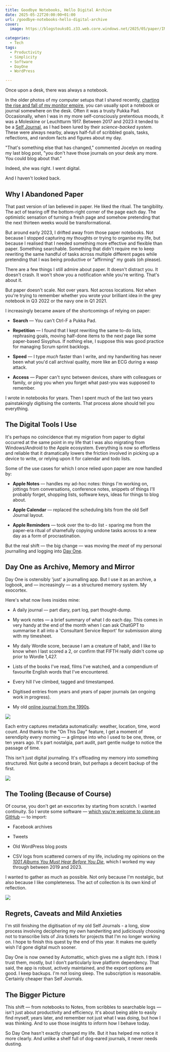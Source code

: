 ```yaml
---
title: Goodbye Notebooks, Hello Digital Archive
date: 2025-05-22T20:00:00+01:00
url: /goodbye-notebooks-hello-digital-archive
cover: 
  image: https://blogstouks01.z33.web.core.windows.net/2025/05/paper/IMG_9702_720.jpeg

categories:
  - Tech
tags:
  - Productivity
  - Simplicity
  - Software
  - DayOne
  - WordPress

---
```


Once upon a desk, there was always a notebook.

In the older photos of my computer setups that I shared recently, [charting the rise and fall of my monitor empire](https://blog.iannelson.uk/from-one-monitor-to-five-and-back-again/), you can usually spot a notebook or journal somewhere on the desk. Often it was a trusty Pukka Pad. Occasionally, when I was in my more self-consciously pretentious moods, it was a Moleskine or Leuchtturm 1917.  Between 2017 and 2023 it tended to be a [Self Journal](https://bestself.co), as I had been lured by their _science-backed system_. These were always nearby, always half-full of scribbled goals, tasks, reflections, and random facts and figures about my day.

"That's something else that has changed," commented Jocelyn on reading my last blog post, "you don't have those journals on your desk any more. You could blog about that."

Indeed, she was right. I went digital.

And I haven't looked back.

## Why I Abandoned Paper

That past version of Ian believed in paper. He liked the ritual. The tangibility. The act of tearing off the bottom-right corner of the page each day. The optimistic sensation of turning a fresh page and somehow pretending that the next thirteen weeks would be transformational.

But around early 2023, I drifted away from those paper notebooks. Not because I stopped capturing my thoughts or trying to organise my life, but because I realised that I needed something more effective and flexible than paper. Something searchable. Something that didn't require me to keep rewriting the same handful of tasks across multiple different pages while pretending that I was being productive or "affirming" my goals (oh please).

There are a few  things I still admire about paper. It doesn't distract you. It doesn't crash. It won't show you a notification while you're writing. That's about it.

But paper doesn't scale. Not over years. Not across locations. Not when you're trying to remember whether you wrote your brilliant idea in the grey notebook in Q3 2022 or the navy one in Q1 2021.

I increasingly became aware of the shortcomings of relying on paper:

- **Search** — You can't Ctrl-F a Pukka Pad.

- **Repetition** — I found that I kept rewriting the same to-do lists, rephrasing goals, moving half-done items to the next page like some paper-based Sisyphus. If nothing else, I suppose this was good practice for managing Scrum sprint backlogs.

- **Speed** — I type _much_ faster than I write, and my handwriting has never been what you'd call archival quality, more like an ECG during a wasp attack.

- **Access** — Paper can't sync between devices, share with colleagues or family, or ping you when you forget what past-you was supposed to remember.

I wrote in notebooks for years. Then I spent much of the last two years painstakingly digitising the contents. That process alone should tell you everything.

## The Digital Tools I Use

It's perhaps no coincidence that my migration from paper to digital occurred at the same point in my life that I was also migrating from Windows/Android to the Apple ecosystem. Everything is now so effortless and reliable that it dramatically lowers the friction involved in picking up a device to write, or relying upon it for calendar and todo lists.

Some of the use cases for which I once relied upon paper are now handled by:

- **Apple Notes** — handles my ad-hoc notes: things I'm working on, jottings from conversations, conference notes, snippets of things I'll probably forget, shopping lists, software keys, ideas for things to blog about.

- **Apple Calendar** — replaced the scheduling bits from the old Self Journal layout.

- **Apple Reminders** — took over the to-do list - sparing me from the paper-era ritual of shamefully copying undone tasks across to a new day as a form of procrastination.

But the real shift — the big change — was moving the _meat_ of my personal journalling and logging into [Day One](https://dayoneapp.com).

## Day One as Archive, Memory and Mirror

Day One is ostensibly 'just' a journalling app. But I use it as an archive, a logbook, and — increasingly — as a structured memory system. My exocortex.

Here's what now lives insides mine:

- A daily journal — part diary, part log, part thought-dump.

- My work notes — a brief summary of what I do each day. This comes in very handy at the end of the month when I can ask ChatGPT to summarise it all into a 'Consultant Service Report' for submission along with my timesheet.

- My daily Wordle score, because I am a creature of habit, and I like to know when I last scored a 2, or confirm that FIFTH really didn't come up prior to Wordle 1,427.

- Lists of the books I've read, films I've watched, and a compendium of favourite English words that I've encountered.

- Every hill I've climbed, tagged and timestamped.

- Digitised entries from years and years of paper journals (an ongoing work in progress).

- My old [online journal from the 1990s](https://falime.iannelson.uk).

[![](https://blogstouks01.z33.web.core.windows.net/2025/05/paper/words_720.png)](https://blogstouks01.z33.web.core.windows.net/2025/05/paper/words.png)

Each entry captures metadata automatically: weather, location, time, word count. And thanks to the "On This Day" feature, I get a moment of serendipity every morning — a glimpse into who I used to be one, three, or ten years ago. It's part nostalgia, part audit, part gentle nudge to notice the passage of time.

This isn't just digital journaling. It's offloading my memory into something structured. Not quite a second brain, but perhaps a decent backup of the first.

[![](https://blogstouks01.z33.web.core.windows.net/2025/05/paper/wordle_720.png)](https://blogstouks01.z33.web.core.windows.net/2025/05/paper/wordle.png)

## The Tooling (Because of Course)

Of course, you don't get an exocortex by starting from scratch. I wanted continuity. So I wrote some software — [which you're welcome to clone on GitHub](https://github.com/ianfnelson/DayOneImporter) — to import:

- Facebook archives

- Tweets

- Old WordPress blog posts

- CSV logs from scattered corners of my life, including my opinions on the [_1001 Albums You Must Hear Before You Die_](https://amzn.to/4j9sH9b), which I worked my way through between 2019 and 2023.

I wanted to gather as much as possible. Not only because I'm nostalgic, but also because I like completeness. The act of collection is its own kind of reflection.

[![](https://blogstouks01.z33.web.core.windows.net/2025/05/paper/twitter_720.png)](https://blogstouks01.z33.web.core.windows.net/2025/05/paper/twitter.png)

## Regrets, Caveats and Mild Anxieties

I'm still finishing the digitisation of my old Self Journals - a long, slow process involving deciphering my own handwriting and judiciously choosing not to transcribe lists of Jira tickets for projects that I'm no longer working on. I hope to finish this quest by the end of this year. It makes me quietly wish I'd gone digital much sooner.

Day One is now owned by Automattic, which gives me a slight itch. I think I trust them, mostly, but I don't particularly love platform dependency. That said, the app is robust, actively maintained, and the export options are good. I keep backups. I'm not losing sleep. The subscription is reasonable. Certainly cheaper than Self Journals.

## The Bigger Picture

This shift — from notebooks to Notes, from scribbles to searchable logs — isn't just about productivity and efficiency. It's about being able to easily find myself, years later, and remember not just what I was doing, but how I was thinking. And to use those insights to inform how I behave today.

So Day One hasn't exactly changed my life. But it has helped me notice it more clearly.
And unlike a shelf full of dog-eared journals, it never needs dusting.
